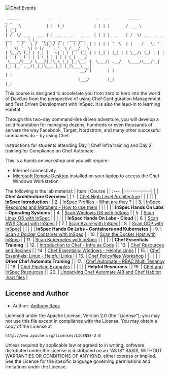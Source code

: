 ![Chef Events](/labs/images/Header.png)
```
 _____             _    _               _   _         _____                       _ _                      
/  __ \           | |  (_)             | | | |       /  __ \                     | (_)                     
| /  \/ ___   ___ | | ___ _ __   __ _  | | | |_ __   | /  \/ ___  _ __ ___  _ __ | |_  __ _ _ __   ___ ___ 
| |    / _ \ / _ \| |/ / | '_ \ / _` | | | | | '_ \  | |    / _ \| '_ ` _ \| '_ \| | |/ _` | '_ \ / __/ _ \
| \__/\ (_) | (_) |   <| | | | | (_| | | |_| | |_) | | \__/\ (_) | | | | | | |_) | | | (_| | | | | (_|  __/
 \____/\___/ \___/|_|\_\_|_| |_|\__, |  \___/| .__/   \____/\___/|_| |_| |_| .__/|_|_|\__,_|_| |_|\___\___|
                                 __/ |       | |                           | |                             
                                |___/        |_|                           |_|                             
```  
This course is designed to accelerate you from zero to hero into the world of DevOps from the perspective of using Chef Configuration Management and Test Driven Development with InSpec. It is also the lead-in to learning Habitat.
  
Through this two-day command-line driven adventure, you will develop a solid foundation for managing dozens, hundreds or even thousands of servers the way Facebook, Target, Nordstrom, and many other successful companies do – by using Chef.
  
Instructions for students attending Day 1 Chef Infra training and Day 2 training for Compliance on Chef Automate.
  
This is a hands on workshop and you will require:  
 - Internet connectivity
 - [Microsoft Remote Desktop](https://docs.microsoft.com/en-us/windows-server/remote/remote-desktop-services/clients/remote-desktop-clients) installed on your laptop to access the Chef Windows Workstation  
  
The following is the lab material:
| Item | Course  | 
| :---: |:-------------| 
|     | **Chef Architecture Overview** |
| 1.  | [Chef High Level Architecture](labs/architecture.md) |
|     | |
|     | **InSpec Introduction** |
| 2.  | [InSpec Profiles - What are they ?](labs/intro_profiles.md) |
| 3.  | [InSpec Resources and Matchers - How to use them](labs/intro_resources.md) |
|     | |
|     | **InSpec Hands On Labs - Operating Systems** |
| 4.  | [Scan Windows OS with InSpec](labs/windows_os.md) |
| 5.  | [Scan Linux OS with InSpec](labs/linux_os.md) |
|     | |
|     | **InSpec Hands On Labs - Cloud** |
| 6.  | [Scan AWS Cloud with InSpec](labs/aws_cloud.md) |
| 7.  | [Scan Azure with InSpec](labs/azure_cloud.md)|
| 8.  | [Scan GCP with InSpec](labs/gcp_cloud.md)|
|     | |
|     | **InSpec Hands On Labs - Containers and Kubernetes** |
| 9.  | [Scan a Docker Container with InSpec](labs/docker_containers.md) |
| 10. | [Scan the Docker Host with InSpec](labs/docker_host.md) |
| 11. | [Scan Kubernetes with InSpec](labs/k8s.md) |
|     | |
|     | **Chef Essentials Training** |
| 12. | [Introduction to Chef - Infra as Code](labs/intro_chef.md) |
| 13. | [Chef Resources and Recipes](labs/chef_recipes.md) |
| 14. | [Chef Essentials: Windows - Helpful Links](labs/essentials_windows.md) |
| 15. | [Chef Essentials: Linux - Helpful Links](labs/essentials_linux.md) |
| 16. | [Chef Policyfiles Workshop](https://github.com/anthonygrees/policyfiles_training) |
|     | |
|     | **Other Chef Automate Training** |
| 17. | [Chef Automate - RBAC Multi Tenancy](labs/rbac.md) |
| 18. | [Chef Pipeline Examples](https://github.com/anthonygrees/chef_pipelines) |
|     | |
|     | **Helpful Resources** |
| 19. | [Chef and InSpec Resources](labs/links.md) |
| 20. | [Unpacking Chef Automate AIB and Chef Habitat .hart files](labs/aib_hart.md) |
  
  
  
## License and Author
  
* Author:: [Anthony Rees](<anthony@chef.io>)

Licensed under the Apache License, Version 2.0 (the "License");
you may not use this file except in compliance with the License.
You may obtain a copy of the License at

    http://www.apache.org/licenses/LICENSE-2.0

Unless required by applicable law or agreed to in writing, software
distributed under the License is distributed on an "AS IS" BASIS,
WITHOUT WARRANTIES OR CONDITIONS OF ANY KIND, either express or implied.
See the License for the specific language governing permissions and
limitations under the License.
